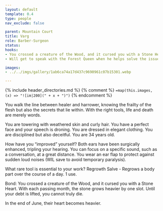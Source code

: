 ```yaml
---
layout: default
template: 0.4
type: people
nav_exclude: false

parent: Mountain Court
title: Varg
role: Barber-Surgeon
status: 
hooks:
- You crossed a creature of the Wood, and it cursed you with a Stone Heart. With each passing month, the stone grows heavier by one slot. Until your debt is lifted, you cannot truly die.
- Will get to speak with the Forest Queen when he helps solve the issue with the Hippareiones (with Razzie).

images: 
- ../../imgs/gallery/1ab6ca74a17d437c9690961c07b15301.webp

---
```


{% include header_directories.md %}
{% comment %}
`=map(this.images, (x) => "![im|200](" + x + ")")`
{% endcomment %}

You walk the line between healer and harrower, knowing the frailty of the flesh but also the secrets that lie within. With the right tools, life and death are merely words.

You are towering with weathered skin and curly hair. You have a perfect face and your speech is droning. You are dressed in elegant clothing. You are disciplined but also deceitful. You are 34 years old.

How have you “improved” yourself?
Both ears have been surgically enhanced, tripling your hearing. You can focus on a specific sound, such as a conversation, at a great distance. You wear an ear flap to protect against sudden loud noises (WIL save to avoid temporary paralysis).

What rare tool is essential to your work?
Regrowth Salve - Regrows a body part over the course of a day. 1 use.

Bond: You crossed a creature of the Wood, and it cursed you with a Stone Heart. With each passing month, the stone grows heavier by one slot. Until your debt is lifted, you cannot truly die.

In the end of June, their heart becomes heavier.
